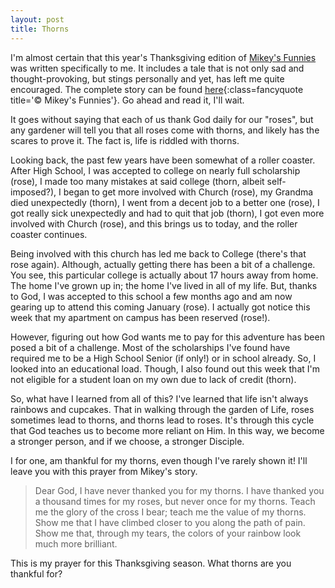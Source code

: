 ```yaml
---
layout: post
title: Thorns
---
```

I'm almost certain that this year's Thanksgiving edition of [Mikey's Funnies](http://mikeysfunnies.com) was written specifically to me. It includes a tale that is not only sad and thought-provoking, but stings personally and yet, has left me quite encouraged. The complete story can be found [here](/includes/thorns_funny.html){:class=fancyquote title='&copy; Mikey\'s Funnies'}. Go ahead and read it, I'll wait.

It goes without saying that each of us thank God daily for our "roses", but any gardener will tell you that all roses come with thorns, and likely has the scares to prove it. The fact is, life is riddled with thorns.

Looking back, the past few years have been somewhat of a roller coaster. After High School, I was accepted to college on nearly full scholarship (rose), I made too many mistakes at said college (thorn, albeit self-imposed?), I began to get more involved with Church (rose), my Grandma died unexpectedly (thorn), I went from a decent job to a better one (rose), I got really sick unexpectedly and had to quit that job (thorn), I got even more involved with Church (rose), and this brings us to today, and the roller coaster continues. 

Being involved with this church has led me back to College (there's that rose again). Although, actually getting there has been a bit of a challenge. You see, this particular college is actually about 17 hours away from home. The home I've grown up in; the home I've lived in all of my life. But, thanks to God, I was accepted to this school a few months ago and am now gearing up to attend this coming January (rose). I actually got notice this week that my apartment on campus has been reserved (rose!).

However, figuring out how God wants me to pay for this adventure has been posed a bit of a challenge. Most of the scholarships I've found have required me to be a High School Senior (if only!) or in school already. So, I looked into an educational load. Though, I also found out this week that I'm not eligible for a student loan on my own due to lack of credit (thorn).

So, what have I learned from all of this? I've learned that life isn't always rainbows and cupcakes. That in walking through the garden of Life, roses sometimes lead to thorns, and thorns lead to roses. It's through this cycle that God teaches us to become more reliant on Him. In this way, we become a stronger person, and if we choose, a stronger Disciple.

I for one, am thankful for my thorns, even though I've rarely shown it! I'll leave you with this prayer from Mikey's story.

>Dear God, I have never thanked you for my thorns. I have thanked you a thousand times for my roses, but never once for my thorns. Teach me the glory of the cross I bear; teach me the value of my thorns. Show me that I have climbed closer to you along the path of pain. Show me that, through my tears, the colors of your rainbow look much more brilliant.

This is my prayer for this Thanksgiving season. What thorns are you thankful for?